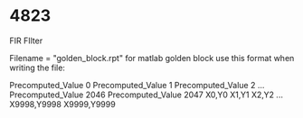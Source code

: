 # 4823
FIR FIlter

Filename = "golden_block.rpt"
for matlab golden block use this format when writing the file:

Precomputed_Value 0
Precomputed_Value 1
Precomputed_Value 2
...
Precomputed_Value 2046
Precomputed_Value 2047
X0,Y0
X1,Y1
X2,Y2
...
X9998,Y9998
X9999,Y9999
